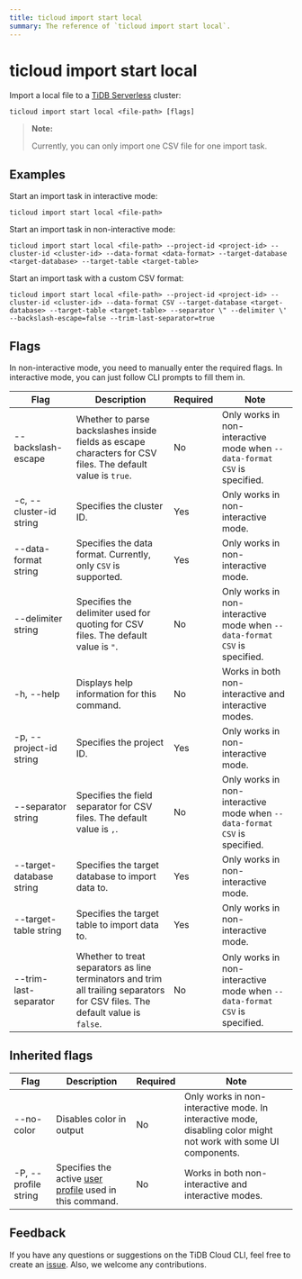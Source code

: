 ```yaml
---
title: ticloud import start local
summary: The reference of `ticloud import start local`.
---
```


# ticloud import start local

Import a local file to a [TiDB Serverless](/tidb-cloud/select-cluster-tier.md#tidb-serverless-beta) cluster:

```shell
ticloud import start local <file-path> [flags]
```

> **Note:**
>
> Currently, you can only import one CSV file for one import task.

## Examples

Start an import task in interactive mode:

```shell
ticloud import start local <file-path>
```

Start an import task in non-interactive mode:

```shell
ticloud import start local <file-path> --project-id <project-id> --cluster-id <cluster-id> --data-format <data-format> --target-database <target-database> --target-table <target-table>
```

Start an import task with a custom CSV format:

```shell
ticloud import start local <file-path> --project-id <project-id> --cluster-id <cluster-id> --data-format CSV --target-database <target-database> --target-table <target-table> --separator \" --delimiter \' --backslash-escape=false --trim-last-separator=true
```

## Flags

In non-interactive mode, you need to manually enter the required flags. In interactive mode, you can just follow CLI prompts to fill them in.

| Flag | Description | Required | Note |
|---|---|---|---|
| --backslash-escape | Whether to parse backslashes inside fields as escape characters for CSV files. The default value is `true`. | No | Only works in non-interactive mode when `--data-format CSV` is specified. |
| -c, --cluster-id string | Specifies the cluster ID. | Yes | Only works in non-interactive mode. |
| --data-format string | Specifies the data format. Currently, only `CSV` is supported. | Yes | Only works in non-interactive mode. |
| --delimiter string | Specifies the delimiter used for quoting for CSV files. The default value is `"`. | No | Only works in non-interactive mode when `--data-format CSV` is specified. |
| -h, --help | Displays help information for this command. | No | Works in both non-interactive and interactive modes. |
| -p, --project-id string | Specifies the project ID. | Yes | Only works in non-interactive mode. |
| --separator string | Specifies the field separator for CSV files. The default value is `,`. | No | Only works in non-interactive mode when `--data-format CSV` is specified. |
| --target-database string | Specifies the target database to import data to. | Yes | Only works in non-interactive mode. |
| --target-table string | Specifies the target table to import data to. | Yes | Only works in non-interactive mode. |
| --trim-last-separator | Whether to treat separators as line terminators and trim all trailing separators for CSV files. The default value is `false`. | No | Only works in non-interactive mode when `--data-format CSV` is specified. |

## Inherited flags

| Flag | Description | Required | Note |
|---|---|---|---|
| --no-color | Disables color in output | No | Only works in non-interactive mode. In interactive mode, disabling color might not work with some UI components. |
| -P, --profile string | Specifies the active [user profile](/tidb-cloud/cli-reference.md#user-profile) used in this command. | No | Works in both non-interactive and interactive modes. |

## Feedback

If you have any questions or suggestions on the TiDB Cloud CLI, feel free to create an [issue](https://github.com/tidbcloud/tidbcloud-cli/issues/new/choose). Also, we welcome any contributions.
